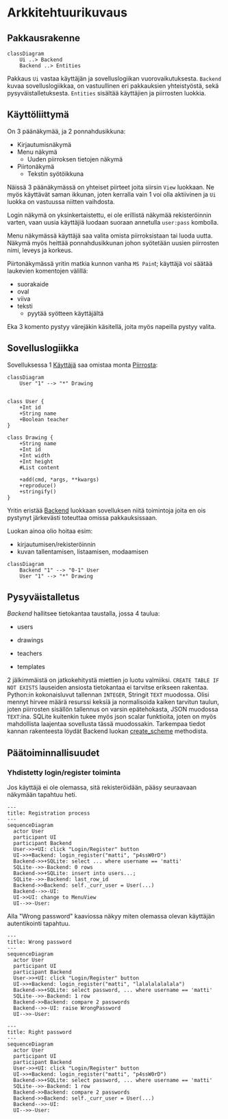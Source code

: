 # Arkkitehtuurikuvaus

## Pakkausrakenne

```mermaid
classDiagram
    Ui ..> Backend
    Backend ..> Entities
```

Pakkaus `Ui` vastaa käyttäjän ja sovelluslogiikan vuorovaikutuksesta. `Backend` kuvaa sovelluslogiikkaa, on vastuullinen eri pakkauksien yhteistyöstä, sekä pysyväistalletuksesta. `Entities` sisältää käyttäjien ja piirrosten luokkia.

## Käyttöliittymä

On 3 päänäkymää, ja 2 ponnahdusikkuna:
- Kirjautumisnäkymä
- Menu näkymä
    - Uuden piirroksen tietojen näkymä
- Piirtonäkymä
    - Tekstin syötöikkuna

Näissä 3 päänäkymässä on yhteiset piirteet joita siirsin `View` luokkaan. Ne myös käyttävät saman ikkunan, joten kerralla vain 1 voi olla aktiivinen ja `Ui` luokka on vastuussa niitten vaihdosta. 

Login näkymä on yksinkertaistettu, ei ole erillistä näkymää rekisteröinnin varten, vaan uusia käyttäjiä luodaan suoraan annetulla `user:pass` kombolla.

Menu näkymässä käyttäjä saa valita omista piirroksistaan tai luoda uutta.
Näkymä myös heittää ponnahdusikkunan johon syötetään uusien piirrosten nimi, leveys ja korkeus.

Piirtonäkymässä yritin matkia kunnon vanha `MS Pain`t; käyttäjä voi säätää laukevien komentojen välillä:

- suorakaide
- oval
- viiva
- teksti
    - pyytää syötteen käyttäjältä

Eka 3 komento pystyy värejäkin käsitellä, joita myös napeilla pystyy valita.

## Sovelluslogiikka

Sovelluksessa 1 [Käyttäjä](../src/entities/user.py) saa omistaa monta [Piirrosta](../src/entities/drawing.py):

```mermaid
classDiagram
    User "1" --> "*" Drawing


class User {
    +Int id
    +String name
    +Boolean teacher
}

class Drawing {
    +String name
    +Int id
    +Int width
    +Int height
    #List content

    +add(cmd, *args, **kwargs)
    +reproduce()
    +stringify()
}
```

Yritin eristää [Backend](../src/backend/backend.py) luokkaan sovelluksen niitä toimintoja joita en ois pystynyt järkevästi toteuttaa omissa pakkauksissaan.

Luokan ainoa olio hoitaa esim:
- kirjautumisen/rekisteröinnin
- kuvan tallentamisen, listaamisen, modaamisen

```mermaid
classDiagram
    Backend "1" --> "0-1" User
    User "1" --> "*" Drawing
```

## Pysyväistalletus

_Backend_ hallitsee tietokantaa taustalla, jossa 4 taulua:

- users
- drawings

- teachers
- templates

2 jälkimmäistä on jatkokehitystä miettien jo luotu valmiiksi. `CREATE TABLE IF NOT EXISTS` lauseiden ansiosta tietokantaa ei tarvitse erikseen rakentaa. Python:in kokonaisluvut tallennan `INTEGER`, Stringit `TEXT` muodossa. 
Olisi mennyt hirvee määrä resurssi keksiä ja normalisoida kaiken tarvitun taulun, joten piirrosten sisällön tallennus on varsin epätehokasta, JSON muodossa `TEXT`:ina. SQLite kuitenkin tukee myös json scalar funktioita, joten on myös mahdollista laajentaa sovellusta tässä muodossakin.
Tarkempaa tiedot kannan rakenteesta löydät Backend luokan [create_scheme](../src/backend/backend.py) methodista.

## Päätoiminnallisuudet

### Yhdistetty login/register toiminta

Jos käyttäjä ei ole olemassa, sitä rekisteröidään, pääsy seuraavaan näkymään tapahtuu heti.

```mermaid
---
title: Registration process
---
sequenceDiagram
  actor User
  participant UI
  participant Backend
  User->>+UI: click "Login/Register" button
  UI->>+Backend: login_register("matti", "p4ssW0rD")
  Backend->>+SQLite: select ... where username == 'matti'
  SQLite-->>-Backend: 0 rows
  Backend->>+SQLite: insert into users...;
  SQLite-->>-Backend: last_row_id
  Backend->>Backend: self._curr_user = User(...)
  Backend-->>-UI: 
  UI->>UI: change to MenuView
  UI-->>-User: 

```

Alla "Wrong password" kaaviossa näkyy miten olemassa olevan käyttäjän autentikointi tapahtuu.

```mermaid
---
title: Wrong password
---
sequenceDiagram
  actor User
  participant UI
  participant Backend
  User->>+UI: click "Login/Register" button
  UI->>+Backend: login_register("matti", "lalalalalalala")
  Backend->>+SQLite: select password, ... where username == 'matti'
  SQLite-->>-Backend: 1 row
  Backend->>Backend: compare 2 passwords
  Backend-->>-UI: raise WrongPassword
  UI-->>-User: 

```

```mermaid
---
title: Right password
---
sequenceDiagram
  actor User
  participant UI
  participant Backend
  User->>+UI: click "Login/Register" button
  UI->>+Backend: login_register("matti", "p4ssW0rD")
  Backend->>+SQLite: select password, ... where username == 'matti'
  SQLite-->>-Backend: 1 row
  Backend->>Backend: compare 2 passwords
  Backend->>Backend: self._curr_user = User(...)
  Backend-->>-UI: 
  UI-->>-User: 

```